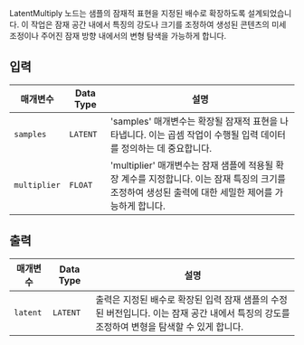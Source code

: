 
LatentMultiply 노드는 샘플의 잠재적 표현을 지정된 배수로 확장하도록 설계되었습니다. 이 작업은 잠재 공간 내에서 특징의 강도나 크기를 조정하여 생성된 콘텐츠의 미세 조정이나 주어진 잠재 방향 내에서의 변형 탐색을 가능하게 합니다.

## 입력

| 매개변수    | Data Type | 설명 |
|--------------|-------------|-------------|
| `samples`    | `LATENT`    | 'samples' 매개변수는 확장될 잠재적 표현을 나타냅니다. 이는 곱셈 작업이 수행될 입력 데이터를 정의하는 데 중요합니다. |
| `multiplier` | `FLOAT`     | 'multiplier' 매개변수는 잠재 샘플에 적용될 확장 계수를 지정합니다. 이는 잠재 특징의 크기를 조정하여 생성된 출력에 대한 세밀한 제어를 가능하게 합니다. |

## 출력

| 매개변수 | Data Type | 설명 |
|-----------|-------------|-------------|
| `latent`  | `LATENT`    | 출력은 지정된 배수로 확장된 입력 잠재 샘플의 수정된 버전입니다. 이는 잠재 공간 내에서 특징의 강도를 조정하여 변형을 탐색할 수 있게 합니다. |
